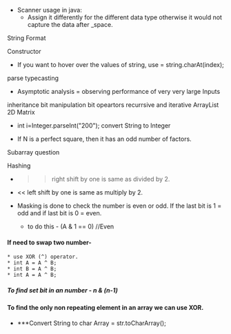 - Scanner usage in java:
    - Assign it differently for the different data type otherwise it would not capture the data after _space.
  
 String Format
 
 
 
 Constructor 
 
 - If you want to hover over the values of string, use  = string.charAt(index);
 
 parse 
 typecasting
  
- Asymptotic analysis = observing performance of very very large Inputs 

inheritance 
bit manipulation
bit opeartors
recurrsive and iterative 
ArrayList 2D Matrix 

- int i=Integer.parseInt("200");   convert String to Integer

 - If N is a perfect square, then it has an odd number of factors. 
 
 Subarray question

 Hashing

* >> right shift by one is same as divided by 2.

* << left shift by one is same as multiply by 2.


* Masking is done to check the number is even or odd. If the last bit is 1 = odd and if last bit is 0 = even.
    * to do this -   (A & 1 == 0) //Even

#### If need to swap two number-
    * use XOR (^) operator.
    * int A = A ^ B;
    * int B = A ^ B;
    * int A = A ^ B;
    
##### To find set bit in an number - n & (n-1)
    
#### To find the only non repeating element in an array we can use XOR.

- ***Convert String to char Array = str.toCharArray();


